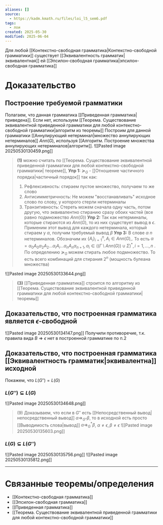 ```yaml
---
aliases: []
source:
  - https://kadm.kmath.ru/files/loi_l5_sem6.pdf
tags:
  - лои
created: 2025-05-30
modified: 2025-06-04
---
```

Для любой [[Контекстно-свободная грамматика|Контекстно-свободной грамматики]] существует [[Эквивалентность грамматик|эквивалентная]] ей [[Эпсилон-свободная грамматика|эпсилон-свободная грамматика]]
# Доказательство
## Построение требуемой грамматики
Полагаем, что данная грамматика [[Приведенная грамматика|приведена]]. Если нет, используем [[Теорема. Существование эквивалентной приведенной грамматики для любой контекстно-свободной грамматики|алгоритм из теоремы]]
Построим для данной грамматики [[Аннулирующий нетерминал|множество аннулирующих нетерминалов]] $Ann(G)$, используя [[Алгоритм. Построение множества аннулирующих нетерминалов|алгоритм]].
![[Pasted image 20250530130459.png]]
> **(1)** можно считать по [[Теорема. Существование эквивалентной приведенной грамматики для любой контекстно-свободной грамматики| теореме]],
> **Упр 1:**
> $\succeq_G$ - [[Отношение частичного порядка|частичный порядок]] так как:
> 1) Рефлексивность: стираем пустое множество, получаем то же слово
> 2) Антисимметричность: Не можем "восстанавливать" исходное слово по слову, у которого стерли нетерминалы
> 3) Транзитивность: Стереть можем сначала одну часть, потом другую, что эквивалентно стиранию сразу обоих частей (все равно подмножество $Ann(G)$)
> **Упр 2:**
> Так как нетерминалы, которые стираются из $Ann(G)$, то из них существует вывод в $\epsilon$. Применим этот вывод для каждого нетерминала, который стираем у $\alpha$, получим требуемый вывод $\beta$
> **Упр 3:**
> В слове $\alpha$ $n$ нетерминалов. Обозначим их $\{A_i\}^n_{i=1}, A_i \in Ann(G),$. То есть $\alpha = \alpha_0A_0\alpha_2A_2...\alpha_iA_i...\alpha_nA_n\alpha_{n+1}, \alpha_i \in ((\Gamma \setminus Ann(G)) \cup \Sigma)^*, i = 1,...,n$ . По определению $\succeq_G$ можем стирать любое подмножество. То есть всего комбинаций для стирания $2^n$ (мощность булеана множества)

![[Pasted image 20250530133644.png]]
> **(3)**
> [[Приведенная грамматика]] строится по алгоритму из [[Теорема. Существование эквивалентной приведенной грамматики для любой контекстно-свободной грамматики|теоремы]]
## Доказательство, что построенная грамматика является $\epsilon$-свободной
![[Pasted image 20250530134147.png]]
Получили противоречие, т.к. правила вида $B\Rightarrow \epsilon$ нет в построенной грамматике по п.2
## Доказательство, что построенная грамматика [[Эквивалентность грамматик|эквивалентна]] исходной
Покажем, что $L(G'') = L(G)$
### $L(G'') \subseteq L(G)$

![[Pasted image 20250530134648.png]]
>(9) Доказываем, что если в $G''$ есть [[Непосредственный вывод|непосредственный вывод]] $\alpha \Rightarrow_{G''} \beta$, то в исходной есть просто [[Выводимость слова|вывод]] $\alpha \Rightarrow^*_G \beta$, $\alpha \neq \epsilon, \beta \neq \epsilon$
![[Pasted image 20250530135603.png]]
### $L(G) \subseteq L(G'')$

![[Pasted image 20250530135756.png]]
![[Pasted image 20250530135812.png]]

---
# Связанные теоремы/определения
- [[Контекстно-свободная грамматика]]
- [[Эпсилон-свободная грамматика]]
- [[Приведенная грамматика]]
- [[Теорема. Существование эквивалентной приведенной грамматики для любой контекстно-свободной грамматики]]
